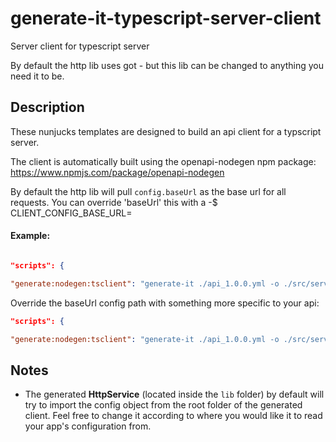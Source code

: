 
# generate-it-typescript-server-client

Server client for typescript server

By default the http lib uses got - but this lib can be changed to anything you need it to be.

  

## Description

These nunjucks templates are designed to build an api client for a typscript server.

The client is automatically built using the openapi-nodegen npm package: https://www.npmjs.com/package/openapi-nodegen

By default the http lib will pull `config.baseUrl` as the base url for all requests. You can override 'baseUrl' this with a -$ CLIENT_CONFIG_BASE_URL=<path>

#### Example:
```json

"scripts": {

"generate:nodegen:tsclient": "generate-it ./api_1.0.0.yml -o ./src/services/client -t https://github.com/acr-lfr/generate-it-typescript-server-client.git",

```
Override the baseUrl config path with something more specific to your api:
```json
"scripts": {

"generate:nodegen:tsclient": "generate-it ./api_1.0.0.yml -o ./src/services/client -t https://github.com/acr-lfr/generate-it-typescript-server-client.git -$ CLIENT_CONFIG_SERVER_NAME=imageServer",

```


## Notes
* The generated **HttpService** (located inside the `lib` folder) by default will try to import the config object from the root folder of the generated client. Feel free to change it according to where you would like it to read your app's configuration from.
